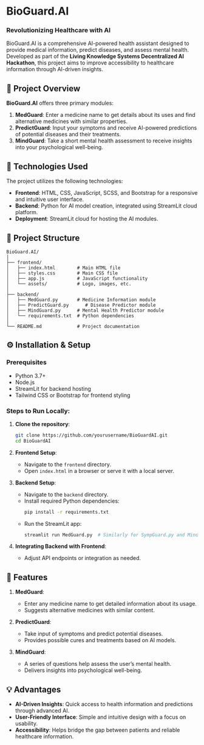 # BioGuard.AI

### Revolutionizing Healthcare with AI

BioGuard.AI is a comprehensive AI-powered health assistant designed to provide medical information, predict diseases, and assess mental health. Developed as part of the **Living Knowledge Systems Decentralized AI Hackathon**, this project aims to improve accessibility to healthcare information through AI-driven insights.

## 🚀 Project Overview

**BioGuard.AI** offers three primary modules:
1. **MedGuard**: Enter a medicine name to get details about its uses and find alternative medicines with similar properties.
2. **PredictGuard**: Input your symptoms and receive AI-powered predictions of potential diseases and their treatments.
3. **MindGuard**: Take a short mental health assessment to receive insights into your psychological well-being.

## 🔧 Technologies Used

The project utilizes the following technologies:
- **Frontend**: HTML, CSS, JavaScript, SCSS, and Bootstrap for a responsive and intuitive user interface.
- **Backend**: Python for AI model creation, integrated using StreamLit cloud platform.
- **Deployment**: StreamLit cloud for hosting the AI modules.

## 📁 Project Structure

```
BioGuard.AI/
│
├── frontend/
│   ├── index.html        # Main HTML file
│   ├── styles.css        # Main CSS file
│   ├── app.js            # JavaScript functionality
│   └── assets/           # Logo, images, etc.
│
├── backend/
│   ├── MedGuard.py       # Medicine Information module
│   ├── PredictGuard.py      # Disease Predictor module
│   ├── MindGuard.py      # Mental Health Predictor module
│   └── requirements.txt  # Python dependencies
│
└── README.md             # Project documentation
```

## ⚙️ Installation & Setup

### Prerequisites
- Python 3.7+
- Node.js
- StreamLit for backend hosting
- Tailwind CSS or Bootstrap for frontend styling

### Steps to Run Locally:

1. **Clone the repository**:
    ```bash
    git clone https://github.com/yourusername/BioGuardAI.git
    cd BioGuardAI
    ```

2. **Frontend Setup**:
    - Navigate to the `frontend` directory.
    - Open `index.html` in a browser or serve it with a local server.

3. **Backend Setup**:
    - Navigate to the `backend` directory.
    - Install required Python dependencies:
      ```bash
      pip install -r requirements.txt
      ```
    - Run the StreamLit app:
      ```bash
      streamlit run MedGuard.py  # Similarly for SympGuard.py and MindGuard.py
      ```

4. **Integrating Backend with Frontend**:
    - Adjust API endpoints or integration as needed.

## 🌟 Features

1. **MedGuard**:
   - Enter any medicine name to get detailed information about its usage.
   - Suggests alternative medicines with similar content.
   
2. **PredictGuard**:
   - Take input of symptoms and predict potential diseases.
   - Provides possible cures and treatments based on AI models.

3. **MindGuard**:
   - A series of questions help assess the user’s mental health.
   - Delivers insights into psychological well-being.

## 💡 Advantages

- **AI-Driven Insights**: Quick access to health information and predictions through advanced AI.
- **User-Friendly Interface**: Simple and intuitive design with a focus on usability.
- **Accessibility**: Helps bridge the gap between patients and reliable healthcare information.
